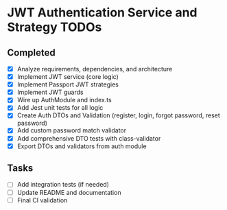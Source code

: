 # JWT Authentication Service and Strategy TODOs

## Completed
- [x] Analyze requirements, dependencies, and architecture
- [x] Implement JWT service (core logic)
- [x] Implement Passport JWT strategies
- [x] Implement JWT guards
- [x] Wire up AuthModule and index.ts
- [x] Add Jest unit tests for all logic
- [x] Create Auth DTOs and Validation (register, login, forgot password, reset password)
- [x] Add custom password match validator
- [x] Add comprehensive DTO tests with class-validator
- [x] Export DTOs and validators from auth module

## Tasks
- [ ] Add integration tests (if needed)
- [ ] Update README and documentation
- [ ] Final CI validation

